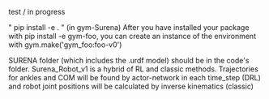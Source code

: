 test / in progress

" pip install -e . " (in gym-Surena) After you have installed your package with pip install -e gym-foo, you can create an instance of the environment with gym.make('gym_foo:foo-v0')

SURENA folder (which includes the .urdf model) should be in the code's folder.
Surena_Robot_v1 is a hybrid of RL and classic methods. Trajectories for ankles and COM will be found by actor-network in each time_step (DRL) and robot joint positions will be calculated by inverse kinematics (classic)

